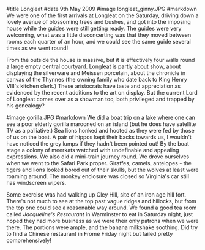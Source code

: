 #title Longleat
#date 9th May 2009
#image longleat_ginny.JPG
#markdown
We were one of the first arrivals at Longleat on the Saturday, driving down a lovely avenue of blossoming trees and bushes, and got into the imposing house while the guides were still getting ready. The guides were very welcoming, what was a little disconcerting was that they moved between rooms each quarter of an hour, and we could see the same guide several times as we went round!

From the outside the house is massive, but it is effectively four walls round a large empty central courtyard.  Longleat is partly about show, about displaying the silverware and Meissen porcelain, about the chronicle in canvas of the Thynnes (the owning family who date back to King Henry VIII's kitchen clerk.) These aristocrats have taste and appreciation as evidenced by the recent additions to the art on display. But the current Lord of Longleat comes over as a showman too, both privileged and trapped by his genealogy?

#image gorilla.JPG
#markdown
We did a boat trip on a lake where one can see a poor elderly gorilla marooned on an island (but he does have satellite TV as a palliative.) Sea lions honked and hooted as they were fed by those of us on the boat. A pair of hippos kept their backs towards us, I wouldn't have noticed the grey lumps if they hadn't been pointed out! By the boat stage a colony of meerkats watched with undefinable and appealing expressions. We also did a mini-train journey round. We drove ourselves when we went to the Safari Park proper. Giraffes, camels, antelopes - the tigers and lions looked bored out of their skulls, but the wolves at least were roaming around. The monkey enclosure was closed so Virginia's car still has windscreen wipers.

Some exercise was had walking up Cley Hill, site of an iron age hill fort. There's not much to see at the top past vague ridges and hillocks, but from the top one could see a reasonable way around. We found a good tea room called *Jacqueline's Restaurant*
in Warminster to eat in Saturday night, just hoped they had more business as we were their only patrons when we were there. The portions were ample, and the banana milkshake soothing. Did try to find a Chinese restaurant in Frome Friday night but failed pretty comprehensively!
